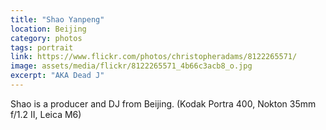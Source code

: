 ```yaml
---
title: "Shao Yanpeng"
location: Beijing
category: photos
tags: portrait
link: https://www.flickr.com/photos/christopheradams/8122265571/
image: assets/media/flickr/8122265571_4b66c3acb8_o.jpg
excerpt: "AKA Dead J"
---
```


Shao is a producer and DJ from Beijing. (Kodak Portra 400, Nokton
35mm f/1.2 II, Leica M6)
